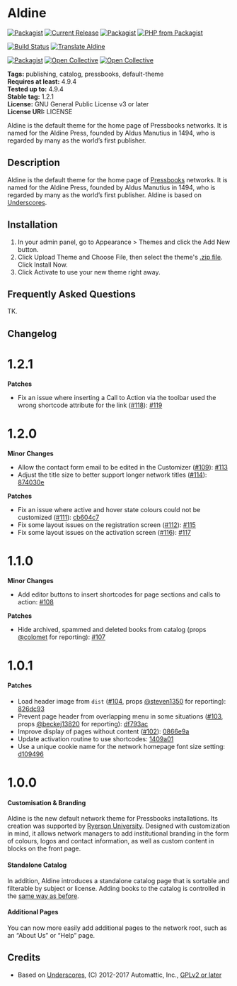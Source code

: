# Aldine 

[![Packagist](https://img.shields.io/packagist/l/pressbooks/pressbooks-aldine.svg)](https://packagist.org/packages/pressbooks/pressbooks-aldine)
[![Current Release](https://img.shields.io/github/release/pressbooks/pressbooks-aldine.svg)](https://github.com/pressbooks/pressbooks/releases/latest/)
[![Packagist](https://img.shields.io/packagist/v/pressbooks/pressbooks-aldine.svg)](https://packagist.org/packages/pressbooks/pressbooks-aldine)
[![PHP from Packagist](https://img.shields.io/packagist/php-v/pressbooks/pressbooks-aldine.svg)](https://packagist.org/packages/pressbooks/pressbooks-aldine)

[![Build Status](https://travis-ci.org/pressbooks/pressbooks-aldine.svg?branch=dev)](https://travis-ci.org/pressbooks/pressbooks-aldine)
[![Translate Aldine](https://img.shields.io/badge/dynamic/json.svg?label=translated&url=https%3A%2F%2Ftenpercent.now.sh%2F%3Forganization%3Dpressbooks%26project%3Daldine&query=%24.status&colorB=e05d44&suffix=%25)](https://www.transifex.com/pressbooks/aldine/translate/)

[![Packagist](https://img.shields.io/packagist/dt/pressbooks/pressbooks-aldine.svg)](https://packagist.org/packages/pressbooks/pressbooks-aldine)
[![Open Collective](https://opencollective.com/pressbooks/tiers/backer/badge.svg?label=backers&color=brightgreen)](https://opencollective.com/pressbooks/)
[![Open Collective](https://opencollective.com/pressbooks/tiers/sponsor/badge.svg?label=sponsors&color=brightgreen)](https://opencollective.com/pressbooks/)

**Tags:** publishing, catalog, pressbooks, default-theme  
**Requires at least:** 4.9.4  
**Tested up to:** 4.9.4  
**Stable tag:** 1.2.1  
**License:** GNU General Public License v3 or later  
**License URI:** LICENSE  

Aldine is the default theme for the home page of Pressbooks networks. It is named for the Aldine Press, founded by Aldus Manutius in 1494, who is regarded by many as the world’s first publisher.


## Description 

Aldine is the default theme for the home page of [Pressbooks](https://pressbooks.org) networks. It is named for the Aldine Press, founded by Aldus Manutius in 1494, who is regarded by many as the world’s first publisher. Aldine is based on [Underscores](https://underscores.me/).


## Installation 

1. In your admin panel, go to Appearance > Themes and click the Add New button.
2. Click Upload Theme and Choose File, then select the theme's [.zip file](https://github.com/pressbooks/pressbooks-aldine/releases/latest/). Click Install Now.
3. Click Activate to use your new theme right away.


## Frequently Asked Questions 

TK.


## Changelog 


# 1.2.1 

**Patches**

- Fix an issue where inserting a Call to Action via the toolbar used the wrong shortcode attribute for the link ([#118](https://github.com/pressbooks/pressbooks-aldine/issues/118)): [#119](https://github.com/pressbooks/pressbooks-aldine/pull/119)


# 1.2.0 

**Minor Changes**

- Allow the contact form email to be edited in the Customizer ([#109](https://github.com/pressbooks/pressbooks-aldine/issues/109)): [#113](https://github.com/pressbooks/pressbooks-aldine/issues/113)
- Adjust the title size to better support longer network titles ([#114](https://github.com/pressbooks/pressbooks-aldine/issues/114)): [874030e](https://github.com/pressbooks/pressbooks-aldine/commit/874030e)

**Patches**

- Fix an issue where active and hover state colours could not be customized ([#111](https://github.com/pressbooks/pressbooks-aldine/issues/111)): [cb604c7](https://github.com/pressbooks/pressbooks-aldine/commit/cb604c7)
- Fix some layout issues on the registration screen ([#112](https://github.com/pressbooks/pressbooks-aldine/issues/112)): [#115](https://github.com/pressbooks/pressbooks-aldine/issues/115)
- Fix some layout issues on the activation screen ([#116](https://github.com/pressbooks/pressbooks-aldine/issues/116)): [#117](https://github.com/pressbooks/pressbooks-aldine/issues/117)


# 1.1.0 

**Minor Changes**

- Add editor buttons to insert shortcodes for page sections and calls to action: [#108](https://github.com/pressbooks/pressbooks-aldine/pull/108/)

**Patches**

- Hide archived, spammed and deleted books from catalog (props [@colomet](https://github.com/colomet) for reporting): [#107](https://github.com/pressbooks/pressbooks-aldine/pull/107/)


# 1.0.1 

#### Patches

- Load header image from `dist` ([#104](https://github.com/pressbooks/pressbooks-aldine/issues/104), props [@steven1350](https://github.com/steven1350) for reporting): [826dc93](https://github.com/pressbooks/pressbooks-aldine/commit/826dc930869041df0ffdd15748f686013fbed54e)
- Prevent page header from overlapping menu in some situations ([#103](https://github.com/pressbooks/pressbooks-aldine/issues/103), props [@beckej13820](https://github.com/beckej13820) for reporting): [df793ac](https://github.com/pressbooks/pressbooks-aldine/commit/df793acda9a4ccd4975056e150862e73f9e8379f)
- Improve display of pages without content ([#102](https://github.com/pressbooks/pressbooks-aldine/issues/102)): [0866e9a](https://github.com/pressbooks/pressbooks-aldine/commit/0866e9afe80f82b7d79dfd5a4d17095ee0bf716b)
- Update activation routine to use shortcodes: [1409a01](https://github.com/pressbooks/pressbooks-aldine/commit/1409a01b7759b6b4117316763957d498a5827692)
- Use a unique cookie name for the network homepage font size setting: [d109496](https://github.com/pressbooks/pressbooks-aldine/commit/d10949677ccc3fee67fbb9b1069c360b2270c779)


# 1.0.0 

#### Customisation & Branding

Aldine is the new default network theme for Pressbooks installations. Its creation was supported by [Ryerson University](https://ryerson.ca). Designed with customization in mind, it allows network managers to add institutional branding in the form of colours, logos and contact information, as well as custom content in blocks on the front page.

#### Standalone Catalog

In addition, Aldine introduces a standalone catalog page that is sortable and filterable by subject or license. Adding books to the catalog is controlled in the [same way as before](https://eduguide.pressbooks.com/chapter/catalogs/).

#### Additional Pages

You can now more easily add additional pages to the network root, such as an “About Us” or “Help” page.


## Credits 

* Based on [Underscores](https://underscores.me/), (C) 2012-2017 Automattic, Inc., [GPLv2 or later](https://www.gnu.org/licenses/gpl-2.0.html)

